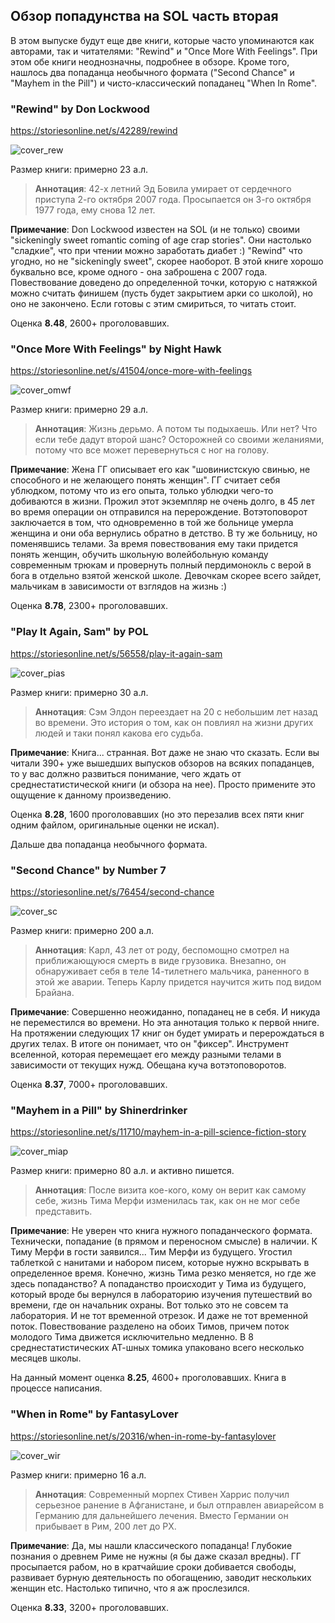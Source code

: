 ## Обзор попадунства на SOL часть вторая

В этом выпуске будут еще две книги, которые часто упоминаются как авторами, так и читателями: "Rewind" и "Once More With Feelings". При этом обе книги неоднозначны, подробнее в обзоре. Кроме того, нашлось два попаданца необычного формата ("Second Chance" и "Mayhem in the Pill") и чисто-классический попаданец "When In Rome". 

### "Rewind" by Don Lockwood

https://storiesonline.net/s/42289/rewind

![cover_rew](/pics/c_rew.png "Rewind")

Размер книги: примерно 23 а.л.

> **Аннотация**:
42-х летний Эд Бовила умирает от сердечного приступа 2-го октября 2007 года. Просыпается он 3-го октября 1977 года, ему снова 12 лет.  

**Примечание**:
Don Lockwood известен на SOL (и не только) своими "sickeningly sweet romantic coming of age crap stories". Они настолько "сладкие", что при чтении можно заработать диабет :) 
"Rewind" что угодно, но не "sickeningly sweet", скорее наоборот. В этой книге хорошо буквально все, кроме одного - она заброшена с 2007 года. Повествование доведено до определенной точки, которую с натяжкой можно считать финишем (пусть будет закрытием арки со школой), но оно не закончено. 
Если готовы с этим смириться, то читать стоит.

Оценка **8.48**, 2600+ проголовавших.

### "Once More With Feelings" by Night Hawk

https://storiesonline.net/s/41504/once-more-with-feelings

![cover_omwf](/pics/c_omwf.png "Once More With Feelings")

Размер книги: примерно 29 а.л.

> **Аннотация**:
Жизнь дерьмо. А потом ты подыхаешь. Или нет? Что если тебе дадут второй шанс? Осторожней со своими желаниями, потому что все может перевернуться с ног на голову.

**Примечание**:
Жена ГГ описывает его как "шовинистскую свинью, не способного и не желающего понять женщин". ГГ считает себя ублюдком, потому что из его опыта, только ублюдки чего-то добиваются в жизни. Прожил этот экземпляр не очень долго, в 45 лет во время операции он отправился на перерождение.
Вотэтоповорот заключается в том, что одновременно в той же больнице умерла женщина и они оба вернулись обратно в детство. В ту же больницу, но поменявшись телами. 
За время повествования ему таки придется понять женщин, обучить школьную волейбольную команду современным трюкам и провернуть полный пердимонокль с верой в бога в отдельно взятой женской школе. 
Девочкам скорее всего зайдет, мальчикам в зависимости от взглядов на жизнь :)

Оценка **8.78**, 2300+ проголовавших.

### "Play It Again, Sam" by POL

https://storiesonline.net/s/56558/play-it-again-sam

![cover_pias](/pics/c_pias.png "Play It Again, Sam")

Размер книги: примерно 30 а.л.

> **Аннотация**:
Сэм Элдон переездает на 20 с небольшим лет назад во времени. Это история о том, как он повлиял на жизни других людей и таки понял какова его судьба.

**Примечание**:
Книга... странная. Вот даже не знаю что сказать. Если вы читали 390+ уже вышедших выпусков обзоров на всяких попаданцев, то у вас должно развиться понимание, чего ждать от среднестатистической книги (и обзора на нее). Просто примените это ощущение к данному произведению.

Оценка **8.28**, 1600 проголовавших (но это перезалив всех пяти книг одним файлом, оригинальные оценки не искал).


Дальше два попаданца необычного формата.

### "Second Chance" by Number 7

https://storiesonline.net/s/76454/second-chance

![cover_sc](/pics/c_sc.png "Second Chance")

Размер книги: примерно 200 а.л.

> **Аннотация**:
Карл, 43 лет от роду, беспомощно смотрел на приближающуюся смерть в виде грузовика. Внезапно, он обнаруживает себя в теле 14-тилетнего мальчика, раненного в этой же аварии. Теперь Карлу придется научится жить под видом Брайана. 

**Примечание**:
Совершенно неожиданно, попаданец не в себя. И никуда не переместился во времени. Но эта аннотация только к первой нниге. На протяжении следующих 17 книг он будет умирать и перерождаться в других телах. В итоге он понимает, что он "фиксер". Инструмент вселенной, которая перемещает его между разными телами в зависимости от текущих нужд. Обещана куча вотэтоповоротов.

Оценка **8.37**, 7000+ проголовавших.

### "Mayhem in a Pill" by Shinerdrinker

https://storiesonline.net/s/11710/mayhem-in-a-pill-science-fiction-story

![cover_miap](/pics/c_miap.png "Mayhem in a Pill")

Размер книги: примерно 80 а.л. и активно пишется.

> **Аннотация**:
После визита кое-кого, кому он верит как самому себе, жизнь Тима Мерфи изменилась так, как он не мог себе представить.

**Примечание**:
Не уверен что книга нужного попаданческого формата. Технически, попадание (в прямом и переносном смысле) в наличии. К Тиму Мерфи в гости заявился... Тим Мерфи из будущего. Угостил таблеткой с нанитами и набором писем, которые нужно вскрывать в определенное время. Конечно, жизнь Тима резко меняется, но где же здесь попаданство? А попаданство происходит у Тима из будущего, который вроде бы вернулся в лабораторию изучения путешествий во времени, где он начальник охраны. Вот только это не совсем та лаборатория. И не тот временной отрезок. И даже не тот временной поток. 
Повествование разделено на обоих Тимов, причем поток молодого Тима движется исключительно медленно. В 8 среднестатистических АТ-шных томика упаковано всего несколько месяцев школы. 

На данный момент оценка **8.25**, 4600+ проголовавших. Книга в процессе написания.

### "When in Rome" by FantasyLover

https://storiesonline.net/s/20316/when-in-rome-by-fantasylover

![cover_wir](/pics/c_wir.png "When in Rome")

Размер книги: примерно 16 а.л.

> **Аннотация**:
Современный морпех Стивен Харрис получил серьезное ранение в Афганистане, и был отправлен авиарейсом в Германию для дальнейшего лечения. Вместо Германии он прибывает в Рим, 200 лет до РХ.

**Примечание**:
Да, мы нашли классического попаданца! Глубокие познания о древнем Риме не нужны (я бы даже сказал вредны). ГГ просыпается рабом, но в кратчайшие сроки добивается свободы, развивает бурную деятельность по обогащению, заводит нескольких женщин etc. Настолько типично, что я аж прослезился.

Оценка **8.33**, 3200+ проголовавших.
